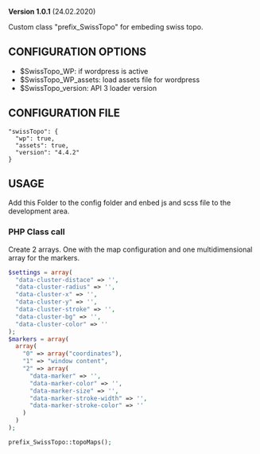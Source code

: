 **Version 1.0.1** (24.02.2020)

Custom class "prefix_SwissTopo" for embeding swiss topo.

## CONFIGURATION OPTIONS
* $SwissTopo_WP: if wordpress is active
* $SwissTopo_WP_assets: load assets file for wordpress
* $SwissTopo_version: API 3 loader version

## CONFIGURATION FILE
```
"swissTopo": {
  "wp": true,
  "assets": true,
  "version": "4.4.2"
}
```

## USAGE
Add this Folder to the config folder and enbed js and scss file to the development area.

### PHP Class call
Create 2 arrays. One with the map configuration and one multidimensional array for the markers.
```php
$settings = array(
  "data-cluster-distace" => '',
  "data-cluster-radius" => '',
  "data-cluster-x" => '',
  "data-cluster-y" => '',
  "data-cluster-stroke" => '',
  "data-cluster-bg" => '',
  "data-cluster-color" => ''
);
$markers = array(
  array(
    "0" => array("coordinates"),
    "1" => "window content",
    "2" => array(
      "data-marker" => '',
      "data-marker-color" => '',
      "data-marker-size" => '',
      "data-marker-stroke-width" => '',
      "data-marker-stroke-color" => ''
    )
  )
);

prefix_SwissTopo::topoMaps();
```
